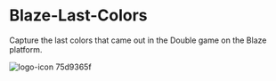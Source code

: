 # Blaze-Last-Colors
Capture the last colors that came out in the Double game on the Blaze platform.

![logo-icon 75d9365f](https://user-images.githubusercontent.com/89320727/189250073-3798127d-0046-4bb9-b483-2902aca4436b.svg)
